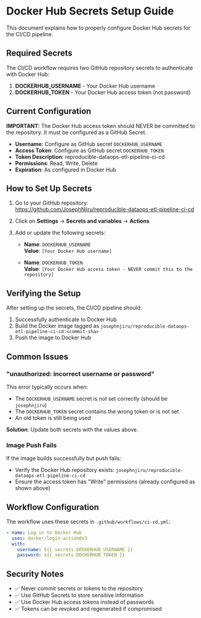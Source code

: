 # Docker Hub Secrets Setup Guide

This document explains how to properly configure Docker Hub secrets for the CI/CD pipeline.

## Required Secrets

The CI/CD workflow requires two GitHub repository secrets to authenticate with Docker Hub:

1. **DOCKERHUB_USERNAME** - Your Docker Hub username
2. **DOCKERHUB_TOKEN** - Your Docker Hub access token (not password)

## Current Configuration

**IMPORTANT:** The Docker Hub access token should NEVER be committed to the repository. It must be configured as a GitHub Secret.

- **Username**: Configure as GitHub secret `DOCKERHUB_USERNAME`
- **Access Token**: Configure as GitHub secret `DOCKERHUB_TOKEN` 
- **Token Description**: reproducible-dataops-etl-pipeline-ci-cd
- **Permissions**: Read, Write, Delete
- **Expiration**: As configured in Docker Hub

## How to Set Up Secrets

1. Go to your GitHub repository: https://github.com/JosephNjiru/reproducible-dataops-etl-pipeline-ci-cd
2. Click on **Settings** → **Secrets and variables** → **Actions**
3. Add or update the following secrets:

   - **Name**: `DOCKERHUB_USERNAME`  
     **Value**: `[Your Docker Hub username]`

   - **Name**: `DOCKERHUB_TOKEN`  
     **Value**: `[Your Docker Hub access token - NEVER commit this to the repository]`

## Verifying the Setup

After setting up the secrets, the CI/CD pipeline should:
1. Successfully authenticate to Docker Hub
2. Build the Docker image tagged as `josephnjiru/reproducible-dataops-etl-pipeline-ci-cd:<commit-sha>`
3. Push the image to Docker Hub

## Common Issues

### "unauthorized: incorrect username or password"
This error typically occurs when:
- The `DOCKERHUB_USERNAME` secret is not set correctly (should be `josephnjiru`)
- The `DOCKERHUB_TOKEN` secret contains the wrong token or is not set
- An old token is still being used

**Solution**: Update both secrets with the values above.

### Image Push Fails
If the image builds successfully but push fails:
- Verify the Docker Hub repository exists: `josephnjiru/reproducible-dataops-etl-pipeline-ci-cd`
- Ensure the access token has "Write" permissions (already configured as shown above)

## Workflow Configuration

The workflow uses these secrets in `.github/workflows/ci-cd.yml`:

```yaml
- name: Log in to Docker Hub
  uses: docker/login-action@v3
  with:
    username: ${{ secrets.DOCKERHUB_USERNAME }}
    password: ${{ secrets.DOCKERHUB_TOKEN }}
```

## Security Notes

- ✅ Never commit secrets or tokens to the repository
- ✅ Use GitHub Secrets to store sensitive information
- ✅ Use Docker Hub access tokens instead of passwords
- ✅ Tokens can be revoked and regenerated if compromised
